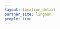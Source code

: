 ```yaml
---
layout: location_detail
partner_site: lingnan
people: true
---
```


[//]: # (See _data/2025/Lingnan for the .yml files that control the distinct people lists on this page. Update those fils for faculty, speakers, TAs, and participants when possible.)